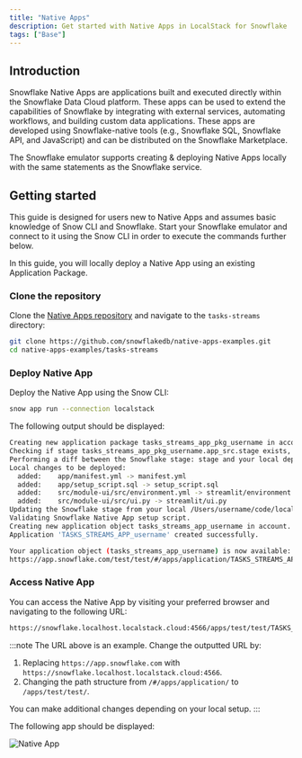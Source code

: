 ```yaml
---
title: "Native Apps"
description: Get started with Native Apps in LocalStack for Snowflake
tags: ["Base"]
---
```


## Introduction

Snowflake Native Apps are applications built and executed directly within the Snowflake Data Cloud platform. These apps can be used to extend the capabilities of Snowflake by integrating with external services, automating workflows, and building custom data applications. These apps are developed using Snowflake-native tools (e.g., Snowflake SQL, Snowflake API, and JavaScript) and can be distributed on the Snowflake Marketplace.

The Snowflake emulator supports creating & deploying Native Apps locally with the same statements as the Snowflake service.

## Getting started

This guide is designed for users new to Native Apps and assumes basic knowledge of Snow CLI and Snowflake. Start your Snowflake emulator and connect to it using the Snow CLI in order to execute the commands further below.

In this guide, you will locally deploy a Native App using an existing Application Package.

### Clone the repository

Clone the [Native Apps repository](https://github.com/snowflakedb/native-apps-examples) and navigate to the `tasks-streams` directory:

```bash
git clone https://github.com/snowflakedb/native-apps-examples.git
cd native-apps-examples/tasks-streams
```

### Deploy Native App

Deploy the Native App using the Snow CLI:

```bash
snow app run --connection localstack
```

The following output should be displayed:

```bash
Creating new application package tasks_streams_app_pkg_username in account.
Checking if stage tasks_streams_app_pkg_username.app_src.stage exists, or creating a new one if none exists.
Performing a diff between the Snowflake stage: stage and your local deploy_root: /Users/username/code/localstack/native-apps-examples/tasks-streams/output/deploy.
Local changes to be deployed:
  added:    app/manifest.yml -> manifest.yml
  added:    app/setup_script.sql -> setup_script.sql
  added:    src/module-ui/src/environment.yml -> streamlit/environment.yml
  added:    src/module-ui/src/ui.py -> streamlit/ui.py
Updating the Snowflake stage from your local /Users/username/code/localstack/native-apps-examples/tasks-streams/output/deploy directory.
Validating Snowflake Native App setup script.
Creating new application object tasks_streams_app_username in account.
Application 'TASKS_STREAMS_APP_username' created successfully.

Your application object (tasks_streams_app_username) is now available:
https://app.snowflake.com/test/test/#/apps/application/TASKS_STREAMS_APP_username
```

### Access Native App

You can access the Native App by visiting your preferred browser and navigating to the following URL:

```bash
https://snowflake.localhost.localstack.cloud:4566/apps/test/test/TASKS_STREAMS_APP_username/
```

:::note
The URL above is an example. Change the outputted URL by:

1.  Replacing `https://app.snowflake.com` with `https://snowflake.localhost.localstack.cloud:4566`.
2.  Changing the path structure from `/#/apps/application/` to `/apps/test/test/`.

You can make additional changes depending on your local setup.
:::

The following app should be displayed:

![Native App](/images/snowflake/native-app.png)
